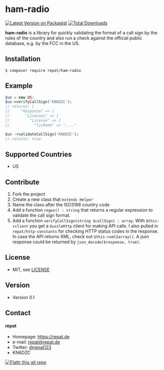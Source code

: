 # ham-radio
[![Latest Version on Packagist](https://img.shields.io/packagist/v/repat/ham-radio.svg?style=flat-square)](https://packagist.org/packages/repat/ham-radio)
[![Total Downloads](https://img.shields.io/packagist/dt/repat/ham-radio.svg?style=flat-square)](https://packagist.org/packages/repat/ham-radio)

**ham-radio** is a library for quickly validating the format of a call sign by the rules of the country and also run a check against the official public database, e.g. by the FCC in the US.

## Installation
`$ composer require repat/ham-radio`

## Example
```php
$us = new US;
$us->verifyCallSign('KN6DZC');
// returns: [
//     "Response" => [
//       "Licenses" => [
//         "License" => [
//           "licName" => "...."

$us ->validateCallSign('KN6DZC');
// returns: true
```

## Supported Countries
* US

## Contribute
1. Fork the project
2. Create a new class that `extends Helper`
3. Name the class after the ISO3166 country code
4. Add a function `regex() : string` that returns a regular expression to validate the call sign format.
5. Add a function `verifyCallSign(string $callSign) : array`. With `$this->client` you get a `GuzzleHttp`  client for making API calls. I also pulled in `repat/http-constants` for checking HTTP status codes in the response. In case the API returns XML, check out `$this->xml2array()`. A json response could be returned by `json_decode($response, true)`.

## License
* MIT, see [LICENSE](https://github.com/repat/laravel-job-models/blob/master/LICENSE)

## Version
* Version 0.1

## Contact
#### repat
* Homepage: https://repat.de
* e-mail: repat@repat.de
* Twitter: [@repat123](https://twitter.com/repat123 "repat123 on twitter")
* KN6DZC

[![Flattr this git repo](http://api.flattr.com/button/flattr-badge-large.png)](https://flattr.com/submit/auto?user_id=repat&url=https://github.com/repat/laravel-job-models&title=laravel-job-models&language=&tags=github&category=software)
